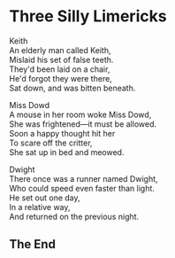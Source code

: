 <!DOCTYPE html>
<html lang="en">
<head>
    <link rel="stylesheet" href="css/style.css">
  <meta charset="UTF-8">
  <title>Exercise 3</title>
  <meta name="viewport" content="width=device-width,initial-scale=1">
  <link rel="stylesheet" href="PUT LINK TO STYLESHEET HERE!!">
</head>
<body>
    <h1>Three Silly Limericks</h1>    
    <div>
        <p><span class="title">Keith</span><br>
        An elderly man called Keith,<br>
        Mislaid his set of false teeth.<br>
        They'd been laid on a chair,<br>
        He'd forgot they were there,<br>
        Sat down, and was bitten beneath.</p>
    </div>
    <div>
        <p><span class="title">Miss Dowd</span><br>
        A mouse in her room woke Miss Dowd,<br>
        She was frightened—it must be allowed.<br>
        Soon a happy thought hit her<br>
        To scare off the critter,<br>
        She sat up in bed and meowed.</p>
    </div>
    <div>
        <p><span class="title">Dwight</span><br>
        There once was a runner named Dwight,<br>
        Who could speed even faster than light.<br>
        He set out one day,<br>
        In a relative way,<br>
        And returned on the previous night.</p>
    </div>
    <h2 id="theend">The End</h2>
    <br>
    <br>
    <br>
    <br>
</body>
</html>
